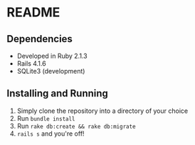README
======

## Dependencies
* Developed in Ruby 2.1.3
* Rails 4.1.6
* SQLite3 (development)

## Installing and Running

1. Simply clone the repository into a directory of your choice
2. Run ```bundle install```
3. Run ```rake db:create && rake db:migrate```
4. ```rails s``` and you're off!
